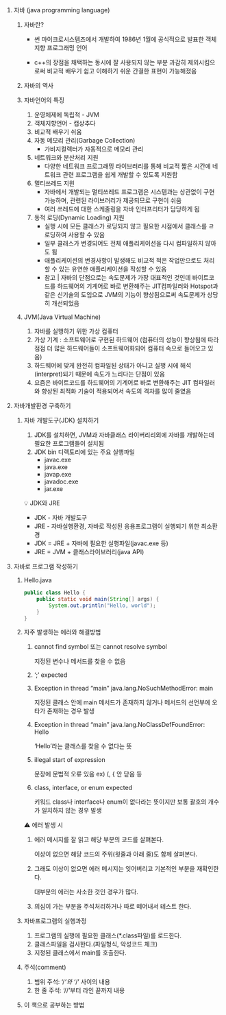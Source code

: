 1. 자바 (java programming language)
    1. 자바란?

       - 썬 마이크로시스템즈에서 개발하여 1986년 1월에 공식적으로 발표한 객체지향 프로그래밍 언어

       - c++의 장점을 채택하는 동시에 잘 사용되지 않는 부분 과감히 제외시킴으로써 비교적 배우기 쉽고 이해하기 쉬운 간결한 표현이 가능해졌음

    2. 자바의 역사
    3. 자바언어의 특징
        1. 운영체제에 독립적 - JVM
        2. 객체지향언어 - 캡상추다
        3. 비교적 배우기 쉬움
        4. 자동 메모리 관리(Garbage Collection)
            - 가비지컬렉터가 자동적으로 메모리 관리
        5. 네트워크와 분산처리 지원
            - 다양한 네트워크 프로그래밍 라이브러리를 통해 비교적 짧은 시간에 네트워크 관련 프로그램을 쉽게 개발할 수 있도록 지원함
        6. 멀티쓰레드 지원
            - 자바에서 개발되는 멀티쓰레드 프로그램은 시스템과는 상관없이 구현가능하며, 관련된 라이브러리가 제공되므로 구현이 쉬움
            - 여러 쓰레드에 대한 스케줄링을 자바 인터프리터가 담당하게 됨
        7. 동적 로딩(Dynamic Loading) 지원
            - 실행 시에 모든 클래스가 로딩되지 않고 필요한 시점에서 클래스를 ㄹ로딩하여 사용할 수 있음
            - 일부 클래스가 변경되어도 전체 애플리케이션을 다시 컴파일하지 않아도 됨
            - 애플리케이션의 변경사항이 발생해도 비교적 적은 작업만으로도 처리할 수 있는 유연한 애플리케이션을 작성할 수 있음
            - 참고 | 자바의 단점으로는 속도문제가 가장 대표적인 것인데 바이트코드를 하드웨어의 기계어로 바로 변환해주는 JIT컴파일러와 Hotspot과 같은 신기술의 도입으로 JVM의 기능이 향상됨으로써 속도문제가 상당히 개선되었음
    4. JVM(Java Virtual Machine)
        1. 자바를 실행하기 위한 가상 컴퓨터
        2. 가상 기계 : 소프트웨어로 구현된 하드웨어 (컴퓨터의 성능이 향상됨에 따라 점점 더 많은 하드웨어들이 소프트웨어화되어 컴퓨터 속으로 들어오고 있음)
        3. 하드웨어에 맞게 완전히 컴파일된 상태가 아니고 실행 시에 해석(interpret)되기 때문에 속도가 느리다는 단점이 있음
        4. 요즘은 바이트코드를 하드웨어의 기계어로 바로 변환해주는 JIT 컴파일러와 향상된 최적화 기술이 적용되어서 속도의 격차를 많이 줄였음
2. 자바개발환경 구축하기
    1. 자바 개발도구(JDK) 설치하기
        1. JDK를 설치하면, JVM과 자바클래스 라이버리리외에 자바를 개발하는데 필요한 프로그램들이 설치됨
        2. JDK bin 디렉토리에 있는 주요 실행파일
            - javac.exe
            - java.exe
            - javap.exe
            - javadoc.exe
            - jar.exe

        
        💡 JDK와 JRE

        - JDK - 자바 개발도구
        - JRE - 자바실행환경, 자바로 작성된 응용프로그램이 실행되기 위한 최소환경
        - JDK = JRE + 자바에 필요한 실행파일(javac.exe 등)
        - JRE = JVM + 클래스라이브러리(java API)


    

3. 자바로 프로그램 작성하기
    1. Hello.java

        ```java
        public class Hello {
            public static void main(String[] args) {
                System.out.println("Hello, world");
            }
        }
        ```

    2. 자주 발생하는 에러와 해결방법
        1. cannot find symbol 또는 cannot resolve symbol

           지정된 변수나 메서드를 찾을 수 없음

        2. ‘;’ expected
        3. Exception in thread “main” java.lang.NoSuchMethodError: main

           지정된 클래스 안에 main 메서드가 존재하지 않거나 메서드의 선언부에 오타가 존재하는 경우 발생

        4. Exception in thread “main” java.lang.NoClassDefFoundError: Hello

           ‘Hello’라는 클래스를 찾을 수 없다는 뜻

        5. illegal start of expression

           문장에 문법적 오류 있음 ex) (, { 안 닫음 등

        6. class, interface, or enum expected

           키워드 class나 interface나 enum이 없다라는 뜻이지만 보통 괄호의 개수가 일치하지 않는 경우 발생

        ⚠️ 에러 발생 시
        
        1. 에러 메시지를 잘 읽고 해당 부분의 코드를 살펴본다.
            
            이상이 없으면 해당 코드의 주위(윗줄과 아래 줄)도 함께 살펴본다.
            
        2. 그래도 이상이 없으면 에러 메시지는 잊어버리고 기본적인 부분을 재확인한다.
            
            대부분의 에러는 사소한 것인 경우가 많다.
            
        3. 의심이 가는 부분을 주석처리하거나 따로 떼어내서 테스트 한다.

    3. 자바프로그램의 실행과정
        1. 프로그램의 실행에 필요한 클래스(*.class파일)를 로드한다.
        2. 클래스파일을 검사한다.(파일형식, 악성코드 체크)
        3. 지정된 클래스에서 main를 호출한다.
    4. 주석(comment)
        1. 범위 주석: ‘/*’와 ‘*/’ 사이의 내용
        2. 한 줄 주석: ‘//’부터 라인 끝까지 내용
    5. 이 책으로 공부하는 방법